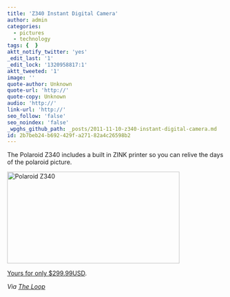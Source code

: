 ```yaml
---
title: 'Z340 Instant Digital Camera'
author: admin
categories:
  - pictures
  - technology
tags: {  }
aktt_notify_twitter: 'yes'
_edit_last: '1'
_edit_lock: '1320958817:1'
aktt_tweeted: '1'
image: ''
quote-author: Unknown
quote-url: 'http://'
quote-copy: Unknown
audio: 'http://'
link-url: 'http://'
seo_follow: 'false'
seo_noindex: 'false'
_wpghs_github_path: _posts/2011-11-10-z340-instant-digital-camera.md
id: 2b7beb24-b692-429f-a271-82a4c26598b2
---
```

<p>The Polaroid Z340 includes a built in ZINK printer so you can relive the days of the polaroid picture.</p>
<p><img src="https://chrisenns.com/wp-content/uploads/2011/11/t400_a3649b638ec996a0c7759932a8fb7681.png" alt="Polaroid Z340" title="Polaroid Z340" width="400" height="213" class="aligncenter size-full wp-image-19786" /></p>
<p><a href="http://store.polaroid.com/product/9/356223/Z340/_/Z340_Instant_Digital_Camera">Yours for only $299.99USD</a>.</p>
<p><em>Via <a href="http://www.loopinsight.com/2011/11/10/polaroids-z340-instant-digital-camera-brings-back-the-70s">The Loop</a></em></p>
